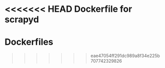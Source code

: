 <<<<<<< HEAD
Dockerfile for scrapyd
=======
# Dockerfiles
>>>>>>> eae47054ff291dc989a8f34e225b707742329826
